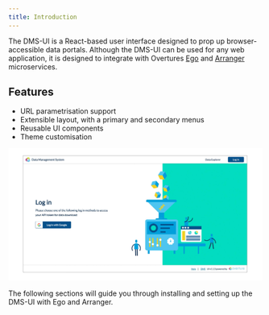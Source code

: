 ```yaml
---
title: Introduction
---
```


The DMS-UI is a React-based user interface designed to prop up browser-accessible data portals. Although the DMS-UI can be used for any web application, it is designed to integrate with Overtures [Ego](/documentation/ego) and [Arranger](/documentation/arranger) microservices.

## Features

- URL parametrisation support
- Extensible layout, with a primary and secondary menus
- Reusable UI components
- Theme customisation

![Entity](./assets/dmsuilogin.jpg 'DMS-UI')

The following sections will guide you through installing and setting up the DMS-UI with Ego and Arranger.

